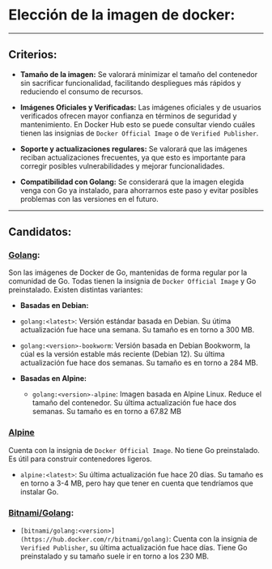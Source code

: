 # Elección de la imagen de docker:

---

## Criterios:

- **Tamaño de la imagen:** Se valorará minimizar el tamaño del contenedor sin sacrificar funcionalidad, facilitando despliegues más rápidos y reduciendo el consumo de recursos.

- **Imágenes Oficiales y Verificadas:**  Las imágenes oficiales y de usuarios verificados ofrecen mayor confianza en términos de seguridad y mantenimiento. En Docker Hub esto se puede consultar viendo cuáles tienen las insignias de `Docker Official Image` o de `Verified Publisher`.

- **Soporte y actualizaciones regulares:**  Se valorará que las imágenes reciban actualizaciones frecuentes, ya que esto es importante para corregir posibles vulnerabilidades y mejorar funcionalidades.

- **Compatibilidad con Golang:** Se considerará que la imagen elegida venga con Go ya instalado, para ahorrarnos este paso y evitar posibles problemas con las versiones en el futuro.

---

## Candidatos:

### [Golang](https://hub.docker.com/_/golang):

Son las imágenes de Docker de Go, mantenidas de forma regular por la comunidad de Go. Todas tienen la insignia de `Docker Official Image` y Go preinstalado. Existen distintas variantes:

- **Basadas en Debian:**
 - `golang:<latest>`: Versión estándar basada en Debian. Su útima actualización fue hace una semana. Su tamaño es en torno a 300 MB.
 - `golang:<version>-bookworm`: Versión basada en Debian Bookworm, la cúal es la versión estable más reciente (Debian 12). Su última actualización fue hace dos semanas. Su tamaño es en torno a 284 MB.

- **Basadas en Alpine:**
  - `golang:<version>-alpine`: Imagen basada en Alpine Linux. Reduce el tamaño del contenedor. Su última actualización fue hace dos semanas. Su tamaño es en torno a 67.82 MB

### [Alpine](https://hub.docker.com/_/alpine)

Cuenta con la insignia de `Docker Official Image`. No tiene Go preinstalado. Es útil para construir contenedores ligeros.

- `alpine:<latest>`: Su última actualización fue hace 20 días. Su tamaño es en torno a 3-4 MB, pero hay que tener en cuenta que tendríamos que instalar Go.


### [Bitnami/Golang](https://hub.docker.com/r/bitnami/golang):  
- `[bitnami/golang:<version>](https://hub.docker.com/r/bitnami/golang)`: Cuenta con la insignia de `Verified Publisher`, su última actualización fue hace días. Tiene Go preinstalado y su tamaño suele ir en torno a los 230 MB.



